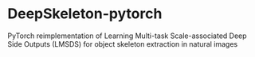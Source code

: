 # DeepSkeleton-pytorch
PyTorch reimplementation of Learning Multi-task Scale-associated Deep Side Outputs (LMSDS) for object skeleton extraction in natural images
